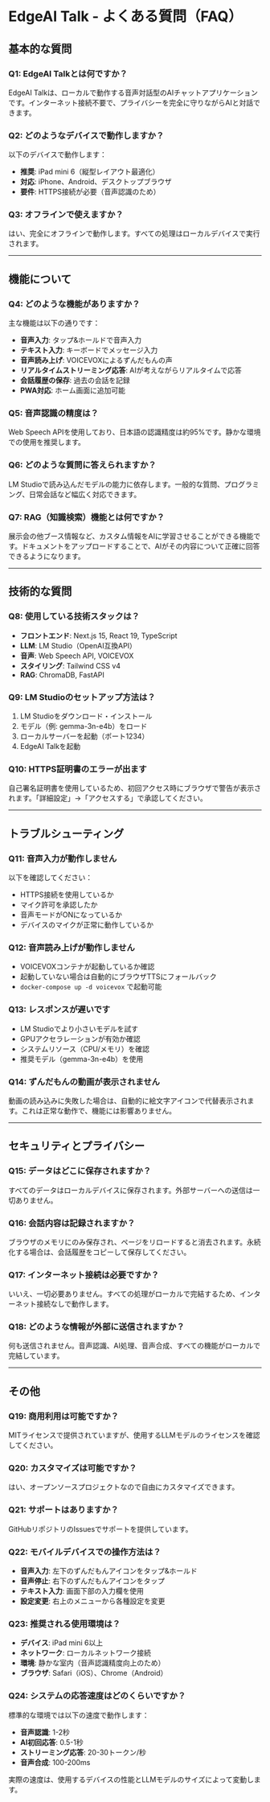 # EdgeAI Talk - よくある質問（FAQ）

## 基本的な質問

### Q1: EdgeAI Talkとは何ですか？

EdgeAI Talkは、ローカルで動作する音声対話型のAIチャットアプリケーションです。インターネット接続不要で、プライバシーを完全に守りながらAIと対話できます。

### Q2: どのようなデバイスで動作しますか？

以下のデバイスで動作します：

- **推奨**: iPad mini 6（縦型レイアウト最適化）
- **対応**: iPhone、Android、デスクトップブラウザ
- **要件**: HTTPS接続が必要（音声認識のため）

### Q3: オフラインで使えますか？

はい、完全にオフラインで動作します。すべての処理はローカルデバイスで実行されます。

---

## 機能について

### Q4: どのような機能がありますか？

主な機能は以下の通りです：

- **音声入力**: タップ&ホールドで音声入力
- **テキスト入力**: キーボードでメッセージ入力
- **音声読み上げ**: VOICEVOXによるずんだもんの声
- **リアルタイムストリーミング応答**: AIが考えながらリアルタイムで応答
- **会話履歴の保存**: 過去の会話を記録
- **PWA対応**: ホーム画面に追加可能

### Q5: 音声認識の精度は？

Web Speech APIを使用しており、日本語の認識精度は約95%です。静かな環境での使用を推奨します。

### Q6: どのような質問に答えられますか？

LM Studioで読み込んだモデルの能力に依存します。一般的な質問、プログラミング、日常会話など幅広く対応できます。

### Q7: RAG（知識検索）機能とは何ですか？

展示会の他ブース情報など、カスタム情報をAIに学習させることができる機能です。ドキュメントをアップロードすることで、AIがその内容について正確に回答できるようになります。

---

## 技術的な質問

### Q8: 使用している技術スタックは？

- **フロントエンド**: Next.js 15, React 19, TypeScript
- **LLM**: LM Studio（OpenAI互換API）
- **音声**: Web Speech API, VOICEVOX
- **スタイリング**: Tailwind CSS v4
- **RAG**: ChromaDB, FastAPI

### Q9: LM Studioのセットアップ方法は？

1. LM Studioをダウンロード・インストール
2. モデル（例: gemma-3n-e4b）をロード
3. ローカルサーバーを起動（ポート1234）
4. EdgeAI Talkを起動

### Q10: HTTPS証明書のエラーが出ます

自己署名証明書を使用しているため、初回アクセス時にブラウザで警告が表示されます。「詳細設定」→「アクセスする」で承認してください。

---

## トラブルシューティング

### Q11: 音声入力が動作しません

以下を確認してください：

- HTTPS接続を使用しているか
- マイク許可を承認したか
- 音声モードがONになっているか
- デバイスのマイクが正常に動作しているか

### Q12: 音声読み上げが動作しません

- VOICEVOXコンテナが起動しているか確認
- 起動していない場合は自動的にブラウザTTSにフォールバック
- `docker-compose up -d voicevox` で起動可能

### Q13: レスポンスが遅いです

- LM Studioでより小さいモデルを試す
- GPUアクセラレーションが有効か確認
- システムリソース（CPU/メモリ）を確認
- 推奨モデル（gemma-3n-e4b）を使用

### Q14: ずんだもんの動画が表示されません

動画の読み込みに失敗した場合は、自動的に絵文字アイコンで代替表示されます。これは正常な動作で、機能には影響ありません。

---

## セキュリティとプライバシー

### Q15: データはどこに保存されますか？

すべてのデータはローカルデバイスに保存されます。外部サーバーへの送信は一切ありません。

### Q16: 会話内容は記録されますか？

ブラウザのメモリにのみ保存され、ページをリロードすると消去されます。永続化する場合は、会話履歴をコピーして保存してください。

### Q17: インターネット接続は必要ですか？

いいえ、一切必要ありません。すべての処理がローカルで完結するため、インターネット接続なしで動作します。

### Q18: どのような情報が外部に送信されますか？

何も送信されません。音声認識、AI処理、音声合成、すべての機能がローカルで完結しています。

---

## その他

### Q19: 商用利用は可能ですか？

MITライセンスで提供されていますが、使用するLLMモデルのライセンスを確認してください。

### Q20: カスタマイズは可能ですか？

はい、オープンソースプロジェクトなので自由にカスタマイズできます。

### Q21: サポートはありますか？

GitHubリポジトリのIssuesでサポートを提供しています。

### Q22: モバイルデバイスでの操作方法は？

- **音声入力**: 左下のずんだもんアイコンをタップ&ホールド
- **音声停止**: 右下のずんだもんアイコンをタップ
- **テキスト入力**: 画面下部の入力欄を使用
- **設定変更**: 右上のメニューから各種設定を変更

### Q23: 推奨される使用環境は？

- **デバイス**: iPad mini 6以上
- **ネットワーク**: ローカルネットワーク接続
- **環境**: 静かな室内（音声認識精度向上のため）
- **ブラウザ**: Safari（iOS）、Chrome（Android）

### Q24: システムの応答速度はどのくらいですか？

標準的な環境では以下の速度で動作します：

- **音声認識**: 1-2秒
- **AI初回応答**: 0.5-1秒
- **ストリーミング応答**: 20-30トークン/秒
- **音声合成**: 100-200ms

実際の速度は、使用するデバイスの性能とLLMモデルのサイズによって変動します。
